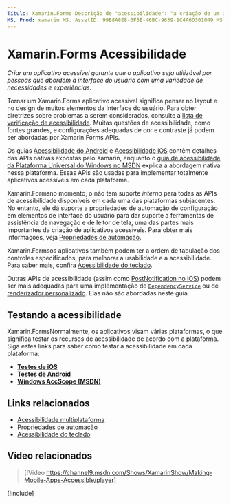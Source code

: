 ```yaml
---
Título: Xamarin.Forms Descrição de "acessibilidade": "a criação de um aplicativo acessível garante que o aplicativo seja utilizável por pessoas que se aproximam da interface do usuário com uma variedade de necessidades e experiências".
MS. Prod: xamarin MS. AssetID: 99B8A8E8-6F5E-46BC-9639-1C4A6D301049 MS. Technology: xamarin-Forms autor: davidbritch MS. Author: dabritch MS. Date: 05/28/2019 não-loc: [ Xamarin.Forms , Xamarin.Essentials ] MS. Custom: vídeo
---
```


# <a name="xamarinforms-accessibility"></a>Xamarin.Forms Acessibilidade

_Criar um aplicativo acessível garante que o aplicativo seja utilizável por pessoas que abordem a interface do usuário com uma variedade de necessidades e experiências._

Tornar um Xamarin.Forms aplicativo acessível significa pensar no layout e no design de muitos elementos da interface do usuário. Para obter diretrizes sobre problemas a serem considerados, consulte a [lista de verificação de acessibilidade](~/cross-platform/app-fundamentals/accessibility.md). Muitas questões de acessibilidade, como fontes grandes, e configurações adequadas de cor e contraste já podem ser abordadas por Xamarin.Forms APIs.

Os guias [Acessibilidade do Android](~/android/app-fundamentals/accessibility.md) e [Acessibilidade iOS](~/ios/app-fundamentals/accessibility.md) contêm detalhes das APIs nativas expostas pelo Xamarin, enquanto o [guia de acessibilidade da Plataforma Universal do Windows no MSDN](https://msdn.microsoft.com/windows/uwp/accessibility/basic-accessibility-information) explica a abordagem nativa nessa plataforma. Essas APIs são usadas para implementar totalmente aplicativos acessíveis em cada plataforma.

Xamarin.Formsno momento, o não tem suporte *interno* para todas as APIs de acessibilidade disponíveis em cada uma das plataformas subjacentes. No entanto, ele dá suporte a propriedades de automação de configuração em elementos de interface do usuário para dar suporte a ferramentas de assistência de navegação e de leitor de tela, uma das partes mais importantes da criação de aplicativos acessíveis. Para obter mais informações, veja [Propriedades de automação](~/xamarin-forms/app-fundamentals/accessibility/automation-properties.md).

Xamarin.Formsos aplicativos também podem ter a ordem de tabulação dos controles especificados, para melhorar a usabilidade e a acessibilidade. Para saber mais, confira [Acessibilidade do teclado](~/xamarin-forms/app-fundamentals/accessibility/keyboard.md).

Outras APIs de acessibilidade (assim como [PostNotification no iOS](~/ios/app-fundamentals/accessibility.md)) podem ser mais adequadas para uma implementação de [`DependencyService`](~/xamarin-forms/app-fundamentals/dependency-service/index.md) ou de [renderizador personalizado](~/xamarin-forms/app-fundamentals/custom-renderer/index.md). Elas não são abordadas neste guia.

## <a name="testing-accessibility"></a>Testando a acessibilidade

Xamarin.FormsNormalmente, os aplicativos visam várias plataformas, o que significa testar os recursos de acessibilidade de acordo com a plataforma. Siga estes links para saber como testar a acessibilidade em cada plataforma:

- [**Testes de iOS**](~/ios/app-fundamentals/accessibility.md)
- [**Testes de Android**](~/android/app-fundamentals/accessibility.md)
- [**Windows AccScope (MSDN)**](https://msdn.microsoft.com/library/windows/desktop/dn433239)

## <a name="related-links"></a>Links relacionados

- [Acessibilidade multiplataforma](~/cross-platform/app-fundamentals/accessibility.md)
- [Propriedades de automação](~/xamarin-forms/app-fundamentals/accessibility/automation-properties.md)
- [Acessibilidade do teclado](~/xamarin-forms/app-fundamentals/accessibility/keyboard.md)

## <a name="related-video"></a>Vídeo relacionados

> [!Video https://channel9.msdn.com/Shows/XamarinShow/Making-Mobile-Apps-Accessible/player]

[!include[](~/essentials/includes/xamarin-show-essentials.md)]
